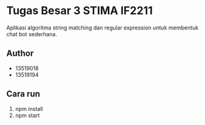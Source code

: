 # Tugas Besar 3 STIMA IF2211

Aplikasi algoritma string matching dan regular expression untuk membentuk chat bot sederhana.

## Author
- 13519018
- 13519194

## Cara run
1. npm install
2. npm start
